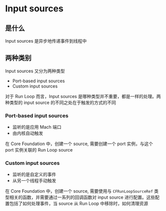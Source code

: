 # Input sources

## 是什么

Input sources 是异步地传递事件到线程中

## 两种类别

Input sources 又分为两种类型

- Port-based input sources
- Custom input sources

对于 Run Loop 而言，Input sources 是哪种类型并不重要，都是一样的处理。两种类型的 input source 的不同之处在于触发的方式的不同

### Port-based input sources

- 监听的是应用 Mach 端口
- 由内核自动触发

在 Core Foundation 中，创建一个 source, 需要创建一个 port 实例，与这个 port 实例关联的 Run Loop source

### Custom input sources

- 监听的是自定义的事件
- 从另一个线程手动触发

在 Core Foundation 中，创建一个 source, 需要使用与 `CFRunLoopSourceRef` 类型相关的函数，并需要通过一系列的回调函数对 input source 进行配置。这些配置包括了如何处理事件，当 source 从 Run Loop 中移除时，如何清理资源



